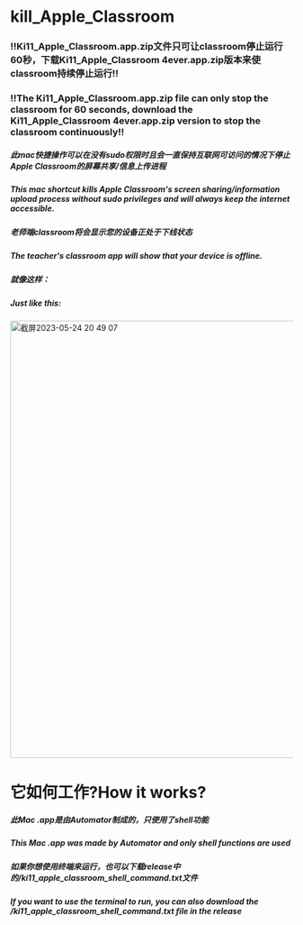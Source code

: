 # kill_Apple_Classroom
<h3>!!Ki11_Apple_Classroom.app.zip文件只可让classroom停止运行60秒，下载Ki11_Apple_Classroom 4ever.app.zip版本来使classroom持续停止运行!!</h3>
<h3>!!The Ki11_Apple_Classroom.app.zip file can only stop the classroom for 60 seconds, download the Ki11_Apple_Classroom 4ever.app.zip version to stop the classroom continuously!!</h3>
<h5>此mac快捷操作可以在没有sudo权限时且会一直保持互联网可访问的情况下停止Apple Classroom的屏幕共享/信息上传进程</h5>
<h5>This mac shortcut kills Apple Classroom's screen sharing/information upload process without sudo privileges and will always keep the internet accessible.</h5>
<h5>老师端classroom将会显示您的设备正处于下线状态</h5>
<h5>The teacher's classroom app will show that your device is offline.</h5>
<h5>就像这样：</h5>
<h5>Just like this:</h5>
<img width="776" alt="截屏2023-05-24 20 49 07" src="https://github.com/henryz7914/kill_Apple_Classroom/assets/132860360/b191eb4f-f7f0-440b-bea0-3b011cc1cfc8">
<h1>它如何工作?How it works?</h1>
<h5>此Mac .app是由Automator制成的，只使用了shell功能</h5>
<h5>This Mac .app was made by Automator and only shell functions are used</h5>
<h5>如果你想使用终端来运行，也可以下载release中的/ki11_apple_classroom_shell_command.txt文件</h5>
<h5>If you want to use the terminal to run, you can also download the /ki11_apple_classroom_shell_command.txt file in the release</h5>

